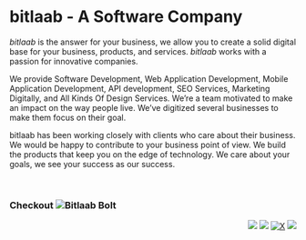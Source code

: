 <!-- [![Neyaz Nafiz's github activity graph](https://github-readme-activity-graph.vercel.app/graph?username=bitlaab&theme=react-dark&bg_color=dark&color=777777&line=5194f0&point=5194f0&hide_border=true)](https://github.com/ashutosh00710/github-readme-activity-graph) -->

<!-- <img src="https://github-readme-stats.vercel.app/api?username=bitlaab&show_icons=true&theme=graywhite&line_height=38" width="420" align="right"> -->

 <div align="left">

# bitlaab - A Software Company

_bitlaab_ is the answer for your business, we allow you to create a solid digital base for your business, products, and services. _bitlaab_ works with a passion for innovative companies.

We provide Software Development, Web Application Development, Mobile Application Development, API development, SEO Services, Marketing Digitally, and All Kinds Of Design Services. We’re a team motivated to make an impact on the way people live. We’ve digitized several businesses to make them focus on their goal.

bitlaab has been working closely with clients who care about their business. We would be happy to contribute to your business point of view. We build the products that keep you on the edge of technology. We care about your goals, we see your success as our success.

</div>

</br>

### Checkout ![Bitlaab Bolt](https://github.com/bitlaab-bolt)

<div align="right">
 
<a href="https://bitlaab.com/" target="_blank"><img src="https://img.shields.io/badge/www.bitlaab.com-white?style=for-the-badge&logoColor=000000"></a> 
<a href="https://www.linkedin.com/company/bitlaab" target="_blank"><img src="https://img.shields.io/badge/LinkedIn-0077B5?style=for-the-badge&logo=linkedin&logoColor=white"></a>
<a href="https://twitter.com/bitlaab">![X](https://img.shields.io/badge/X-000000?style=for-the-badge&logo=x&logoColor=white)</a>
<a href="https://www.facebook.com/bitlaab" target="_blank"><img src="https://img.shields.io/badge/Facebook-1877F2?style=for-the-badge&logo=facebook&logoColor=white"></a>

</div>


<!-- ![Stack]("https://github-readme-streak-stats.herokuapp.com/?user=neyaznafiz&theme=graywhite") -->

